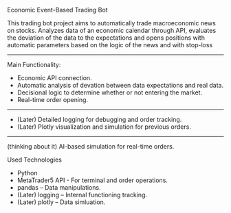 Economic Event-Based Trading Bot

This trading bot project aims to automatically trade macroeconomic news on stocks.
Analyzes data of an economic calendar through API, evaluates the deviation of the data to the expectations and opens positions with automatic parameters based on the logic of the news and with stop-loss

---

Main Functionality:

- Economic API connection.
- Automatic analysis of devation between data expectations and real data.
- Decisional logic to determine whether or not entering the market.
- Real-time order opening.
---
- (Later) Detailed logging for debugging and order tracking.
- (Later) Plotly visualization and simulation for previous orders.
---
(thinking about it) AI-based simulation for real-time orders.

Used Technologies

- Python
- MetaTrader5 API - For terminal and order operations.
- pandas – Data manipulations.
- (Later) logging – Internal functioning tracking.
- (Later) plotly – Data simluation.

